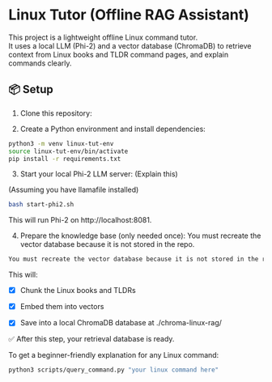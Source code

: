 # Linux Tutor (Offline RAG Assistant)

This project is a lightweight offline Linux command tutor.  
It uses a local LLM (Phi-2) and a vector database (ChromaDB) to retrieve context from Linux books and TLDR command pages, and explain commands clearly.

## 📦 Setup

1. Clone this repository:


2. Create a Python environment and install dependencies:

```bash
python3 -m venv linux-tut-env
source linux-tut-env/bin/activate
pip install -r requirements.txt
```

3. Start your local Phi-2 LLM server: (Explain this)

(Assuming you have llamafile installed)


```bash
bash start-phi2.sh
```

This will run Phi-2 on http://localhost:8081.

4. Prepare the knowledge base (only needed once):
You must recreate the vector database because it is not stored in the repo.

```bash
You must recreate the vector database because it is not stored in the repo.
```

This will:

- [x] Chunk the Linux books and TLDRs

- [x] Embed them into vectors

- [x] Save into a local ChromaDB database at ./chroma-linux-rag/

✅ After this step, your retrieval database is ready.

To get a beginner-friendly explanation for any Linux command:
```bash
python3 scripts/query_command.py "your linux command here"
```

